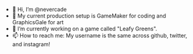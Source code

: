 - 👋 Hi, I’m @nevercade
- 🤍 My current production setup is GameMaker for coding and GraphicsGale for art
- 🌱 I’m currently working on a game called "Leafy Greens".
- 📫 How to reach me: My username is the same across github, twitter, and instagram!

<!---
nevercade/nevercade is a ✨ special ✨ repository because its `README.md` (this file) appears on your GitHub profile.
You can click the Preview link to take a look at your changes.
--->
